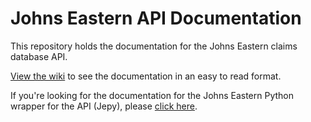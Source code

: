 # Johns Eastern API Documentation
This repository holds the documentation for the Johns Eastern claims database API.

[View the wiki](https://github.com/JECO/jeapi-docs/wiki) to see the documentation in an easy to read format.

If you're looking for the documentation for the Johns Eastern Python wrapper for the API (Jepy), please [click here](https://github.com/JECO/jepy/wiki).
